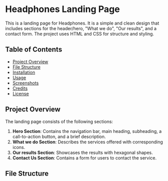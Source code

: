 # Headphones Landing Page

This is a landing page for Headphones. It is a simple and clean design that includes sections for the header/hero, "What we do", "Our results", and a contact form. The project uses HTML and CSS for structure and styling.

## Table of Contents

- [Project Overview](#project-overview)
- [File Structure](#file-structure)
- [Installation](#installation)
- [Usage](#usage)
- [Screenshots](#screenshots)
- [Credits](#credits)
- [License](#license)

## Project Overview

The landing page consists of the following sections:
1. **Hero Section**: Contains the navigation bar, main heading, subheading, a call-to-action button, and a brief description.
2. **What we do Section**: Describes the services offered with corresponding icons.
3. **Our results Section**: Showcases the results with hexagonal shapes.
4. **Contact Us Section**: Contains a form for users to contact the service.

## File Structure


